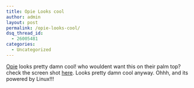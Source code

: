 ```yaml
---
title: Opie Looks cool
author: admin
layout: post
permalink: /opie-looks-cool/
dsq_thread_id:
  - 26005481
categories:
  - Uncategorized
---
```

[Opie][1] looks pretty damn cool! who wouldent want this on their palm top? check the screen shot [here][2]. Looks pretty damn cool anyway. Ohhh, and its powered by Linux!!!

 [1]: http://opie.handhelds.org/
 [2]: http://www.infosyncworld.com/news/n/3922.html